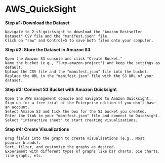 # AWS_QuickSight

**Step #1: Download the Dataset**

    Navigate to 2-s3-quicksight to download the "Amazon Bestseller Dataset" CSV file and the "manifest.json" file.
    Click on "raw" and Control+S to save both files onto your computer.
    
**Step #2: Store the Dataset in Amazon S3**

    Open the Amazon S3 console and click "Create Bucket."
    Name the bucket (e.g., "lucy-amazon-project") and keep the settings as default.
    Upload the CSV file and the "manifest.json" file into the bucket.
    Replace the URL in the "manifest.json" file with the S3 URL of your dataset.
    
**Step #3: Connect S3 Bucket with Amazon Quicksight**

    Open the AWS management console and navigate to Amazon Quicksight.
    Sign up for a free trial of the Enterprise edition if you don't have an account.
    Select Amazon S3 and tick the box for the S3 bucket you created.
    Enter the link to your "manifest.json" file and connect to Quicksight.
    Select "interactive sheet" to start creating visualizations.
    
**Step #4: Create Visualizations**

    Drag fields into the graph to create visualizations (e.g., Most popular brands).
    Sort, filter, and customize the graphs as desired.
    Experiment with different types of graphs like bar charts, pie charts, line graphs, etc.

